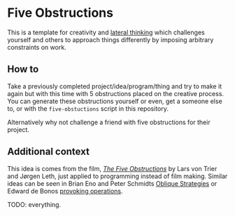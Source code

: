 # Five Obstructions
This is a template for creativity and [lateral thinking](https://en.wikipedia.org/wiki/Lateral_thinking) which challenges yourself and others to approach things differently by imposing arbitrary constraints on work.

## How to
Take a previously completed project/idea/program/thing and try to make it again but with this time with 5 obstructions placed on the creative process. You can generate these obstructions yourself or even, get a someone else to, or with the `five-obstuctions` script in this repository.

Alternatively why not challenge a friend with five obstructions for their project.


## Additional context

This idea is comes from the film, [*The Five Obstructions*](https://en.wikipedia.org/wiki/The_Five_Obstructions)  by Lars von Trier and Jørgen Leth, just applied to programming instead of film making. Similar ideas can be seen in  Brian Eno and Peter Schmidts [Oblique Strategies](https://en.wikipedia.org/wiki/Oblique_Strategies) or Edward de Bonos [provoking operations](https://en.wikipedia.org/wiki/Po_(lateral_thinking)).


TODO: everything.